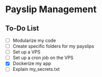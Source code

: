 # Payslip Management

## To-Do List

- [ ] Modularize my code
- [ ] Create specific folders for my payslips
- [ ] Set up a VPS
- [ ] Set up a cron job on the VPS
- [X] Dockerize my app
- [ ] Explain my_secrets.txt
